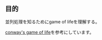 ## 目的
並列処理を知るためにgame of lifeを理解する。



[conway's game of life](https://github.com/lvillasen/game-of-life-PyCUDA)を参考にしています。
